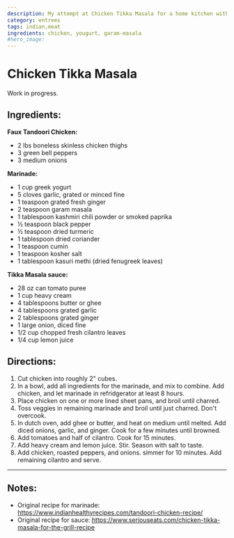 ```yaml
---
description: My attempt at Chicken Tikka Masala for a home kitchen without a tandoor 
category: entrees
tags: indian,meat
ingredients: chicken, yougurt, garam-masala
#hero_image: 
---
```


# Chicken Tikka Masala

Work in progress. 

## Ingredients:

**Faux Tandoori Chicken:** 

  * 2 lbs boneless skinless chicken thighs
  * 3 green bell peppers
  * 3 medium onions

**Marinade:** 

  * 1 cup greek yogurt
  * 5 cloves garlic, grated or minced fine
  * 1 teaspoon grated fresh ginger
  * 2 teaspoon garam masala
  * 1 tablespoon kashmiri chili powder or smoked paprika
  * ½ teaspoon black pepper
  * ½ teaspoon dried turmeric
  * 1 tablespoon dried coriander
  * 1 teaspoon cumin 
  * 1 teaspoon kosher salt
  * 1 tablespoon kasuri methi (dried fenugreek leaves)

**Tikka Masala sauce:** 

* 28 oz can tomato puree
* 1 cup heavy cream
* 4 tablespoons butter or ghee 
* 4 tablespoons grated garlic
* 2 tablespoons grated ginger
* 1 large onion, diced fine
* 1/2 cup chopped fresh cilantro leaves
* 1/4 cup lemon juice

## Directions:

1. Cut chicken into roughly 2" cubes. 
2. In a bowl, add all ingredients for the marinade, and mix to combine. Add chicken, and let marinade in refridgerator at least 8 hours. 
3. Place chicken on one or more lined sheet pans, and broil until charred. 
4. Toss veggies in remaining marinade and broil until just charred. Don't overcook.
5. In dutch oven, add ghee or butter, and heat on medium until melted. Add diced onions, garlic, and ginger. Cook for a few minutes until browned.
6. Add tomatoes and half of cilantro. Cook for 15 minutes.
7. Add heavy cream and lemon juice. Stir. Season with salt to taste.
8. Add chicken, roasted peppers, and onions. simmer for 10 minutes. Add remaining cilantro and serve.

* * *

## Notes: 
* Original recipe for marinade: <https://www.indianhealthyrecipes.com/tandoori-chicken-recipe/>
* Original recipe for sauce: <https://www.seriouseats.com/chicken-tikka-masala-for-the-grill-recipe>